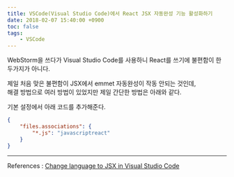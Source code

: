 ```yaml
---
title: VSCode(Visual Studio Code)에서 React JSX 자동완성 기능 활성화하기
date: 2018-02-07 15:40:00 +0900
toc: false
tags:
    - VSCode
---
```


WebStorm을 쓰다가 Visual Studio Code를 사용하니 React를 쓰기에 불편함이 한두가지가 아니다.

제일 처음 맞은 불편함이 JSX에서 emmet 자동완성이 작동 안되는 것인데,    
해결 방법으로 여러 방법이 있었지만 제일 간단한 방법은 아래와 같다.

기본 설정에서 아래 코드를 추가해준다.

```json
{
    "files.associations": {
        "*.js": "javascriptreact"
    }
}
```

---
References
: [Change language to JSX in Visual Studio Code
](https://stackoverflow.com/questions/32832264/change-language-to-jsx-in-visual-studio-code)
